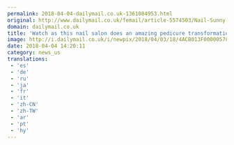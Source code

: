 ```yaml
---
permalink: 2018-04-04-dailymail.co.uk-1361084953.html
original: http://www.dailymail.co.uk/femail/article-5574503/Nail-Sunny-shares-viral-pedicure-transformation.html?ITO=1490&ns_mchannel=rss&ns_campaign=1490
domain: dailymail.co.uk
title: 'Watch as this nail salon does an amazing pedicure transformation'
image: http://i.dailymail.co.uk/i/newpix/2018/04/03/18/4ACB013F00000578-0-image-a-55_1522777516133.jpg
date: 2018-04-04 14:20:11
category: news_us
translations: 
 - 'es'
 - 'de'
 - 'ru'
 - 'ja'
 - 'fr'
 - 'it'
 - 'zh-CN'
 - 'zh-TW'
 - 'ar'
 - 'pt'
 - 'hy'
---
```


